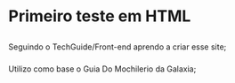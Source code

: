 # Primeiro teste em HTML
## 
Seguindo o TechGuide/Front-end aprendo a criar esse site;
###
Utilizo como base o Guia Do Mochilerio da Galaxia;